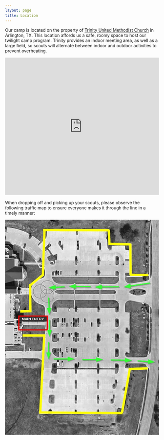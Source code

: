 ```yaml
---
layout: page
title: Location
---
```


Our camp is located on the property of [Trinity United Methodist Church](https://trinityarl.org/) in Arlington, TX.  This location affords us a safe, roomy space to host our twilight camp program.  Trinity provides an indoor meeting area, as well as a large field, so scouts will alternate between indoor and outdoor activities to prevent overheating.

<iframe src="https://www.google.com/maps/embed?pb=!1m18!1m12!1m3!1d4748.71607203325!2d-97.18559568413129!3d32.725966880987514!2m3!1f0!2f0!3f0!3m2!1i1024!2i768!4f13.1!3m3!1m2!1s0x864e7c9487b0a567%3A0x3219b7b98adf7ffc!2sTrinity+United+Methodist+Church!5e1!3m2!1sen!2sus!4v1546917103085" width="100%" height="450" frameborder="0" style="border:0" allowfullscreen></iframe>

When dropping off and picking up your scouts, please observe the following traffic map to ensure everyone makes it through the line in a timely manner:

![Traffic Map](/public/content/images/trafficmap.png)

